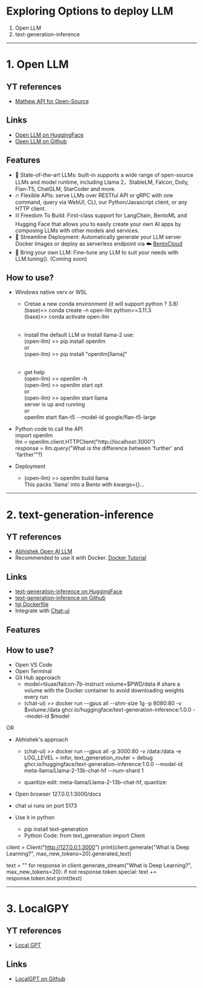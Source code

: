 
# Exploring Options to deploy LLM

1. Open LLM
2. text-generation-inference

<hr />

# 1. Open LLM

## YT references 
- [Mathew API for Open-Source](https://www.youtube.com/watch?v=8nZZ2oQhx4E&ab_channel=MatthewBerman)

## Links 
- [Open LLM on HuggingFace](https://huggingface.co/spaces/HuggingFaceH4/open_llm_leaderboard)
- [Open LLM on Github](https://github.com/bentoml/OpenLLM)


## Features
- 🚂 State-of-the-art LLMs: built-in supports a wide range of open-source LLMs and model runtime, including Llama 2，StableLM, Falcon, Dolly, Flan-T5, ChatGLM, StarCoder and more.
- 🔥 Flexible APIs: serve LLMs over RESTful API or gRPC with one command, query via WebUI, CLI, our Python/Javascript client, or any HTTP client.
- ⛓️ Freedom To Build: First-class support for LangChain, BentoML and Hugging Face that allows you to easily create your own AI apps by composing LLMs with other models and services.
- 🎯 Streamline Deployment: Automatically generate your LLM server Docker Images or deploy as serverless endpoint via ☁️ [BentoCloud](https://www.bentoml.com/cloud)
- 🤖️ Bring your own LLM: Fine-tune any LLM to suit your needs with LLM.tuning(). (Coming soon)

## How to use?
- Windows native verv or WSL
    - Cretae a new conda environment (it will support python ? 3.8)<br>
    (base)>> conda create -n open-llm python==3.11.3<br>
    (base)>> conda activate open-llm <br> <br>

    - install the default LLM or Install llama-2 use:<br>
    (open-llm) >> pip install openllm <br>
    or <br>
    (open-llm) >> pip install "openllm[llama]" <br> <br>
    
    - get help <br>
    (open-llm) >> openllm -h <br>
    (open-llm) >> openllm start opt <br> 
    or <br>
    (open-llm) >> openllm start llama <br> 
    server is up and running <br> 
    or <br>
    openllm start flan-t5 --model-id google/flan-t5-large <br>

- Python code to call the API <br>
    import openllm <br>
    llm = openllm.client.HTTPClient("http://localhost:3000") <br>
    response = llm.query("What is the difference between 'further' and 'farther'"?)<br>
    
- Deployment 
    - (open-llm) >> openllm build llama <br>
    This packs 'llama' into a Bento with kwargs={}...

<hr />

# 2. text-generation-inference

## YT references 
- [Abhishek Open AI LLM](https://www.youtube.com/watch?v=o1BCq1KJULM&t=1022s&ab_channel=AbhishekThakur)
- Recommended to use it with Docker. [Docker Tutorial](https://www.youtube.com/watch?v=8vmKtS8W7IQ&list=PLLcUibM4B4Q_2ezE6pqgYYLFGp6rPJ5Je&index=20&ab_channel=KrishNaik)



## Links 
- [text-generation-inference on HuggingFace](https://huggingface.co/text-generation-inference)
- [text-generation-inference on Github](https://github.com/huggingface/text-generation-inference)
- [tgi Dockerfile](https://github.com/huggingface/text-generation-inference/blob/main/Dockerfile)
- Integrate with [Chat-ui](https://github.com/huggingface/chat-ui)

## Features

## How to use?
- Open VS Code 
- Open Terminal
- Git Hub approiach 
    - model=tiiuae/falcon-7b-instruct volume=$PWD/data # share a volume with the Docker container to avoid downloading weights every run
    - (chat-ui) >> docker run --gpus all --shm-size 1g -p 8080:80 -v $volume:/data ghcr.io/huggingface/text-generation-inference:1.0.0 --model-id $model

OR 
- Abhishek's approach
    - (chat-ui) >> docker run --gpus all -p 3000:80 -v /data:/data -e LOG_LEVEL = infor, text_generation_router = debug ghcr.io/huggingface/text-generation-inference:1.0.0 --model-id meta-llama/Llama-2-13b-chat-hf --num-shard 1

    - quantize edit:
    meta-llama/Llama-2-13b-chat-hf, quantize: 

- Open browser 
127.0.0.1:3000/docs

- chat ui runs on port 5173


- Use it in python 
    - pip install text-generation
    - Python Code:
from text_generation import Client

client = Client("http://127.0.0.1:3000")
print(client.generate("What is Deep Learning?", max_new_tokens=20).generated_text)

text = ""
for response in client.generate_stream("What is Deep Learning?", max_new_tokens=20):
    if not response.token.special:
        text += response.token.text
print(text)

<hr />

# 3. LocalGPY

## YT references 
- [Local GPT](https://www.youtube.com/watch?v=lbFmceo4D5E&t=934s&ab_channel=PromptEngineering)

## Links 
- [LocalGPT on Github](https://github.com/PromtEngineer/localGPT)
